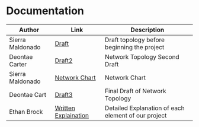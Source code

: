 # Documentation
| Author        |Link           |Description  |
| ------------- |-------------| -----|
| Sierra Maldonado | [Draft](https://github.com/IronCloudSecurity/Documentation/blob/main/Draft%201.drawio) | Draft topology before beginning the project |
| Deontae  Carter     | [Draft2 ](https://github.com/IronCloudSecurity/Documentation/blob/main/Network.png)    |   Network Topology Second Draft   |
| Sierra Maldonado | [Network Chart](https://github.com/IronCloudSecurity/Documentation/blob/main/Network%20Chart.png) | Network Chart |
| Deontae Cart | [Draft3](https://github.com/IronCloudSecurity/Documentation/blob/main/Network%20Top%203.png) | Final Draft of Network Topology |
| Ethan Brock | [Written Explaination](https://github.com/IronCloudSecurity/Documentation/blob/main/Explanation%20of%20Design.pdf) | Detailed Explanation of each element of our project |
